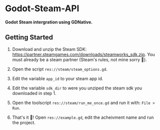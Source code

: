 # Godot-Steam-API
**Godot Steam intergration using GDNative.**

## Getting Started

1. Download and unzip the Steam SDK: https://partner.steamgames.com/downloads/steamworks_sdk.zip. You must already be a steam partner (Steam's rules, not mine sorry 🥺).

2. Open the script `res://steam/steam_options.gd`.

3. Edit the variable `app_id` to your steam app id.

4. Edit the variable `sdk_dir` to were you unziped the steam sdk you downloaded in step 1.

5. Open the toolscript `res://steam/run_me_once.gd` and run it with: `File > Run`.

6. That's it 🥳! Open `res://example.gd`, edit the acheivment name and run the project.
